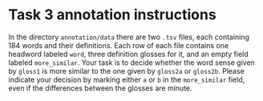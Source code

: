 # Task 3 annotation instructions

In the directory `annotation/data` there are two `.tsv` files,
each containing 184 words and their definitions.
Each row of each file contains one headword labeled `word`,
three definition glosses for it, and an empty field labeled `more_similar`.
Your task is to decide whether the word sense given by `gloss1` is
more similar to the one given by `gloss2a` or `gloss2b`.
Please indicate your decision by marking either `a` or `b` in the
`more_similar` field, even if the differences between the glosses are minute.
